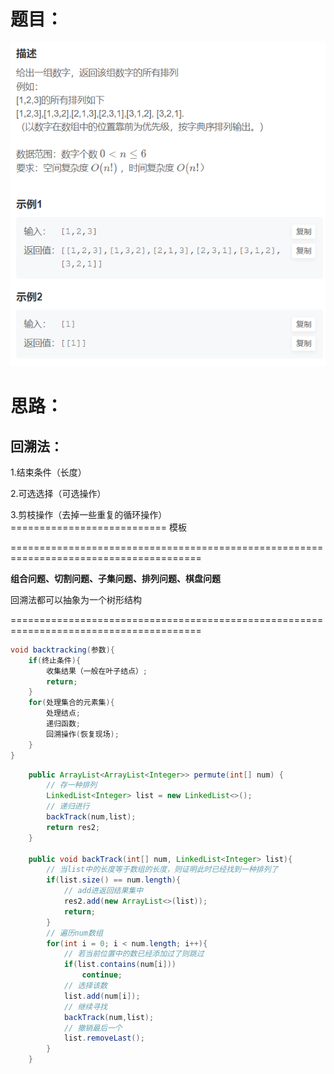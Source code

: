# 题目：

![](https://github.com/SaoDiSengA/forWork/blob/master/images/没有重复项数字的全排列.png)

# 思路：

## 回溯法：

1.结束条件（长度）

2.可选选择（可选操作）

3.剪枝操作（去掉一些重复的循环操作） =========================== 模板

=======================================================================================

**组合问题、切割问题、子集问题、排列问题、棋盘问题**

回溯法都可以抽象为一个树形结构

=======================================================================================

```java
void backtracking(参数){
    if(终止条件){
        收集结果（一般在叶子结点）;
    	return;
    }
    for(处理集合的元素集){
        处理结点;
        递归函数;
        回溯操作(恢复现场);
    }
}
```

```java
    public ArrayList<ArrayList<Integer>> permute(int[] num) {
        // 存一种排列
        LinkedList<Integer> list = new LinkedList<>();
        // 递归进行
        backTrack(num,list);
        return res2;
    }
 
    public void backTrack(int[] num, LinkedList<Integer> list){
        // 当list中的长度等于数组的长度，则证明此时已经找到一种排列了
        if(list.size() == num.length){
            // add进返回结果集中
            res2.add(new ArrayList<>(list));
            return;
        }
        // 遍历num数组
        for(int i = 0; i < num.length; i++){
            // 若当前位置中的数已经添加过了则跳过
            if(list.contains(num[i]))
                continue;
            // 选择该数
            list.add(num[i]);
            // 继续寻找
            backTrack(num,list);
            // 撤销最后一个
            list.removeLast();
        }
    }

```


